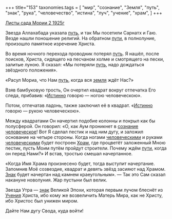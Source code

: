 +++
title="153"
taxonomies.tags = [
 "мир",
 "сознание",
 "Земля",
 "путь",
 "знак",
 "рука",
 "человечество",
 "истина",
 "луч",
 "учение",
 "храм",
]
+++

[Листы сада Мории 2 1925г](/agni/1925)

Звезда Аллахабада указала [путь](/tags/путь), и так Мы посетили Сарнатх и Гаю. Везде нашли поношение религий. На обратном [пути](/tags/путь), в полнолуние, произошло памятное изречение Христа.   

Во время ночного перехода проводник потерял [путь](/tags/путь). Я нашёл, после поисков, Христа, сидящего на песчаном холме и смотрящего на пески, залитые луною. Я сказал: «Мы потеряли [путь](/tags/путь), надо дождаться звёздного положения».   

«Расул Мориа, что Нам [путь](/tags/путь), когда вся [земля](/tags/Земля) ждёт Нас?»   

Взяв бамбуковую трость, Он очертил квадрат вокруг отпечатка Его следа, прибавив: «[Истинно](/tags/истина) говорю — ногою человеческою».   

Потом, отпечатав ладонь, также заключил её в квадрат. «[Истинно](/tags/истина) говорю — рукою человеческою».   

Между квадратами Он начертил подобие колонны и покрыл как бы полусферой. Он говорил: «О, как Аум проникнет в [сознание](/tags/сознание) [человеческое](/tags/человечество)! Вот Я сделал пестик и над ним дугу, и заложил основание на четыре стороны. Когда ногами [человеческими](/tags/человечество) и руками [человеческими](/tags/человечество) будет построен [Храм](/tags/храм), где процветёт заложенный Мною пестик, пусть Моим путём пройдут строители. Почему ждём [пути](/tags/путь), когда он перед Нами?» И встав, тростью смешал начертанное.   

«Когда Имя Храма произнесено будет, тогда выступит начертание. Запомнив Моё созвездие, квадрат и девять звёзд засияют над Храмом. [Знак](/tags/рука) будет начертан над камнем краеугольным». — Так это Сам сказал накануне новолуния. Жар пустыни был велик.   

Звезда Утра — [знак](/tags/знак) Великой Эпохи, которая первым лучом блеснёт из [Учения](/tags/учение) Христа, ибо кому же возвеличить Матерь Мира, как не Христу, ибо Христос был унижен миром.   

Дайте Нам дугу Свода, куда войти!   

